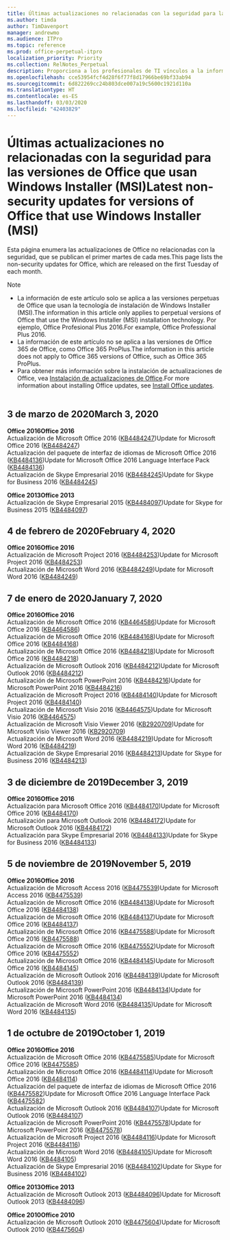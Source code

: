 ```yaml
---
title: Últimas actualizaciones no relacionadas con la seguridad para las versiones de Office que usan Windows Installer (MSI)
ms.author: timda
author: TimDavenport
manager: andrewmo
ms.audience: ITPro
ms.topic: reference
ms.prod: office-perpetual-itpro
localization_priority: Priority
ms.collection: RelNotes_Perpetual
description: Proporciona a los profesionales de TI vínculos a la información de las últimas actualizaciones no relacionadas con la seguridad de las versiones perpetuas de Office 2016, Office 2013 y Office 2010.
ms.openlocfilehash: cce53954fcf4d28f6f77f8d17966be69bf33ab94
ms.sourcegitcommit: 6d822269cc24b803dce007a19c5600c1921d110a
ms.translationtype: HT
ms.contentlocale: es-ES
ms.lasthandoff: 03/03/2020
ms.locfileid: "42403829"
---
```

# <a name="latest-non-security-updates-for-versions-of-office-that-use-windows-installer-msi"></a><span data-ttu-id="d78ea-103">Últimas actualizaciones no relacionadas con la seguridad para las versiones de Office que usan Windows Installer (MSI)</span><span class="sxs-lookup"><span data-stu-id="d78ea-103">Latest non-security updates for versions of Office that use Windows Installer (MSI)</span></span>

<span data-ttu-id="d78ea-104">Esta página enumera las actualizaciones de Office no relacionadas con la seguridad, que se publican el primer martes de cada mes.</span><span class="sxs-lookup"><span data-stu-id="d78ea-104">This page lists the non-security updates for Office, which are released on the first Tuesday of each month.</span></span>

> [!NOTE]
> - <span data-ttu-id="d78ea-105">La información de este artículo solo se aplica a las versiones perpetuas de Office que usan la tecnología de instalación de Windows Installer (MSI).</span><span class="sxs-lookup"><span data-stu-id="d78ea-105">The information in this article only applies to perpetual versions of Office that use the Windows Installer (MSI) installation technology.</span></span> <span data-ttu-id="d78ea-106">Por ejemplo, Office Profesional Plus 2016.</span><span class="sxs-lookup"><span data-stu-id="d78ea-106">For example, Office Professional Plus 2016.</span></span>
> - <span data-ttu-id="d78ea-107">La información de este artículo no se aplica a las versiones de Office 365 de Office, como Office 365 ProPlus.</span><span class="sxs-lookup"><span data-stu-id="d78ea-107">The information in this article does not apply to Office 365 versions of Office, such as Office 365 ProPlus.</span></span>
> - <span data-ttu-id="d78ea-108">Para obtener más información sobre la instalación de actualizaciones de Office, vea [Instalación de actualizaciones de Office](https://support.office.com/article/2ab296f3-7f03-43a2-8e50-46de917611c5).</span><span class="sxs-lookup"><span data-stu-id="d78ea-108">For more information about installing Office updates, see [Install Office updates](https://support.office.com/article/2ab296f3-7f03-43a2-8e50-46de917611c5).</span></span>
<br/><br/>

## <a name="march-3-2020"></a><span data-ttu-id="d78ea-109">3 de marzo de 2020</span><span class="sxs-lookup"><span data-stu-id="d78ea-109">March 3, 2020</span></span>

<span data-ttu-id="d78ea-110">**Office 2016**</span><span class="sxs-lookup"><span data-stu-id="d78ea-110">**Office 2016**</span></span><br/>
<span data-ttu-id="d78ea-111">Actualización de Microsoft Office 2016 ([KB4484247](https://support.microsoft.com/help/4484247))</span><span class="sxs-lookup"><span data-stu-id="d78ea-111">Update for Microsoft Office 2016 ([KB4484247](https://support.microsoft.com/help/4484247))</span></span><br/> <span data-ttu-id="d78ea-112">Actualización del paquete de interfaz de idiomas de Microsoft Office 2016 ([KB4484136](https://support.microsoft.com/help/4484136))</span><span class="sxs-lookup"><span data-stu-id="d78ea-112">Update for Microsoft Office 2016 Language Interface Pack ([KB4484136](https://support.microsoft.com/help/4484136))</span></span><br/>
<span data-ttu-id="d78ea-113">Actualización de Skype Empresarial 2016 ([KB4484245](https://support.microsoft.com/help/4484245))</span><span class="sxs-lookup"><span data-stu-id="d78ea-113">Update for Skype for Business 2016 ([KB4484245](https://support.microsoft.com/help/4484245))</span></span> <br/>

<span data-ttu-id="d78ea-114">**Office 2013**</span><span class="sxs-lookup"><span data-stu-id="d78ea-114">**Office 2013**</span></span><br/>
<span data-ttu-id="d78ea-115">Actualización de Skype Empresarial 2015 ([KB4484097](https://support.microsoft.com/help/4484097))</span><span class="sxs-lookup"><span data-stu-id="d78ea-115">Update for Skype for Business 2015 ([KB4484097](https://support.microsoft.com/help/4484097))</span></span><br/>


## <a name="february-4-2020"></a><span data-ttu-id="d78ea-116">4 de febrero de 2020</span><span class="sxs-lookup"><span data-stu-id="d78ea-116">February 4, 2020</span></span>

<span data-ttu-id="d78ea-117">**Office 2016**</span><span class="sxs-lookup"><span data-stu-id="d78ea-117">**Office 2016**</span></span><br/>
<span data-ttu-id="d78ea-118">Actualización de Microsoft Project 2016 ([KB4484253](https://support.microsoft.com/help/4484253))</span><span class="sxs-lookup"><span data-stu-id="d78ea-118">Update for Microsoft Project 2016 ([KB4484253](https://support.microsoft.com/help/4484253))</span></span> <br/>
<span data-ttu-id="d78ea-119">Actualización de Microsoft Word 2016 ([KB4484249](https://support.microsoft.com/help/4484249))</span><span class="sxs-lookup"><span data-stu-id="d78ea-119">Update for Microsoft Word 2016 ([KB4484249](https://support.microsoft.com/help/4484249))</span></span> <br/>

## <a name="january-7-2020"></a><span data-ttu-id="d78ea-120">7 de enero de 2020</span><span class="sxs-lookup"><span data-stu-id="d78ea-120">January 7, 2020</span></span>

<span data-ttu-id="d78ea-121">**Office 2016**</span><span class="sxs-lookup"><span data-stu-id="d78ea-121">**Office 2016**</span></span><br/>
<span data-ttu-id="d78ea-122">Actualización de Microsoft Office 2016 ([KB4464586](https://support.microsoft.com/help/4464586))</span><span class="sxs-lookup"><span data-stu-id="d78ea-122">Update for Microsoft Office 2016 ([KB4464586](https://support.microsoft.com/help/4464586))</span></span> <br/>
<span data-ttu-id="d78ea-123">Actualización de Microsoft Office 2016 ([KB4484168](https://support.microsoft.com/help/4484168))</span><span class="sxs-lookup"><span data-stu-id="d78ea-123">Update for Microsoft Office 2016 ([KB4484168](https://support.microsoft.com/help/4484168))</span></span> <br/>
<span data-ttu-id="d78ea-124">Actualización de Microsoft Office 2016 ([KB4484218](https://support.microsoft.com/help/4484218))</span><span class="sxs-lookup"><span data-stu-id="d78ea-124">Update for Microsoft Office 2016 ([KB4484218](https://support.microsoft.com/help/4484218))</span></span> <br/>
<span data-ttu-id="d78ea-125">Actualización de Microsoft Outlook 2016 ([KB4484212](https://support.microsoft.com/help/4484212))</span><span class="sxs-lookup"><span data-stu-id="d78ea-125">Update for Microsoft Outlook 2016 ([KB4484212](https://support.microsoft.com/help/4484212))</span></span> <br/>
<span data-ttu-id="d78ea-126">Actualización de Microsoft PowerPoint 2016 ([KB4484216](https://support.microsoft.com/help/4484216))</span><span class="sxs-lookup"><span data-stu-id="d78ea-126">Update for Microsoft PowerPoint 2016 ([KB4484216](https://support.microsoft.com/help/4484216))</span></span> <br/>
<span data-ttu-id="d78ea-127">Actualización de Microsoft Project 2016 ([KB4484140](https://support.microsoft.com/help/4484140))</span><span class="sxs-lookup"><span data-stu-id="d78ea-127">Update for Microsoft Project 2016 ([KB4484140](https://support.microsoft.com/help/4484140))</span></span> <br/>
<span data-ttu-id="d78ea-128">Actualización de Microsoft Visio 2016 ([KB4464575](https://support.microsoft.com/help/4464575))</span><span class="sxs-lookup"><span data-stu-id="d78ea-128">Update for Microsoft Visio 2016 ([KB4464575](https://support.microsoft.com/help/4464575))</span></span> <br/>
<span data-ttu-id="d78ea-129">Actualización de Microsoft Visio Viewer 2016 ([KB2920709](https://support.microsoft.com/help/2920709))</span><span class="sxs-lookup"><span data-stu-id="d78ea-129">Update for Microsoft Visio Viewer 2016 ([KB2920709](https://support.microsoft.com/help/2920709))</span></span> <br/>
<span data-ttu-id="d78ea-130">Actualización de Microsoft Word 2016 ([KB4484219](https://support.microsoft.com/help/4484219))</span><span class="sxs-lookup"><span data-stu-id="d78ea-130">Update for Microsoft Word 2016 ([KB4484219](https://support.microsoft.com/help/4484219))</span></span> <br/>
<span data-ttu-id="d78ea-131">Actualización de Skype Empresarial 2016 ([KB4484213](https://support.microsoft.com/help/4484213))</span><span class="sxs-lookup"><span data-stu-id="d78ea-131">Update for Skype for Business 2016 ([KB4484213](https://support.microsoft.com/help/4484213))</span></span> <br/>


## <a name="december-3-2019"></a><span data-ttu-id="d78ea-132">3 de diciembre de 2019</span><span class="sxs-lookup"><span data-stu-id="d78ea-132">December 3, 2019</span></span>

<span data-ttu-id="d78ea-133">**Office 2016**</span><span class="sxs-lookup"><span data-stu-id="d78ea-133">**Office 2016**</span></span><br/>
<span data-ttu-id="d78ea-134">Actualización para Microsoft Office 2016 ([KB4484170](https://support.microsoft.com/help/4484170))</span><span class="sxs-lookup"><span data-stu-id="d78ea-134">Update for Microsoft Office 2016 ([KB4484170](https://support.microsoft.com/help/4484170))</span></span> <br/>
<span data-ttu-id="d78ea-135">Actualización para Microsoft Outlook 2016 ([KB4484172](https://support.microsoft.com/help/4484172))</span><span class="sxs-lookup"><span data-stu-id="d78ea-135">Update for Microsoft Outlook 2016 ([KB4484172](https://support.microsoft.com/help/4484172))</span></span> <br/>
<span data-ttu-id="d78ea-136">Actualización para Skype Empresarial 2016 ([KB4484133](https://support.microsoft.com/help/4484133))</span><span class="sxs-lookup"><span data-stu-id="d78ea-136">Update for Skype for Business 2016 ([KB4484133](https://support.microsoft.com/help/4484133))</span></span> <br/>

## <a name="november-5-2019"></a><span data-ttu-id="d78ea-137">5 de noviembre de 2019</span><span class="sxs-lookup"><span data-stu-id="d78ea-137">November 5, 2019</span></span>

<span data-ttu-id="d78ea-138">**Office 2016**</span><span class="sxs-lookup"><span data-stu-id="d78ea-138">**Office 2016**</span></span><br/>
<span data-ttu-id="d78ea-139">Actualización de Microsoft Access 2016 ([KB4475539](https://support.microsoft.com/help/4475539))</span><span class="sxs-lookup"><span data-stu-id="d78ea-139">Update for Microsoft Access 2016 ([KB4475539](https://support.microsoft.com/help/4475539))</span></span> <br/>
<span data-ttu-id="d78ea-140">Actualización de Microsoft Office 2016 ([KB4484138](https://support.microsoft.com/help/4484138))</span><span class="sxs-lookup"><span data-stu-id="d78ea-140">Update for Microsoft Office 2016 ([KB4484138](https://support.microsoft.com/help/4484138))</span></span> <br/>
<span data-ttu-id="d78ea-141">Actualización de Microsoft Office 2016 ([KB4484137](https://support.microsoft.com/help/4484137))</span><span class="sxs-lookup"><span data-stu-id="d78ea-141">Update for Microsoft Office 2016 ([KB4484137](https://support.microsoft.com/help/4484137))</span></span> <br/>
<span data-ttu-id="d78ea-142">Actualización de Microsoft Office 2016 ([KB4475588](https://support.microsoft.com/help/4475588))</span><span class="sxs-lookup"><span data-stu-id="d78ea-142">Update for Microsoft Office 2016 ([KB4475588](https://support.microsoft.com/help/4475588))</span></span> <br/>
<span data-ttu-id="d78ea-143">Actualización de Microsoft Office 2016 ([KB4475552](https://support.microsoft.com/help/4475552))</span><span class="sxs-lookup"><span data-stu-id="d78ea-143">Update for Microsoft Office 2016 ([KB4475552](https://support.microsoft.com/help/4475552))</span></span> <br/>
<span data-ttu-id="d78ea-144">Actualización de Microsoft Office 2016 ([KB4484145](https://support.microsoft.com/help/4484145))</span><span class="sxs-lookup"><span data-stu-id="d78ea-144">Update for Microsoft Office 2016 ([KB4484145](https://support.microsoft.com/help/4484145))</span></span> <br/>
<span data-ttu-id="d78ea-145">Actualización de Microsoft Outlook 2016 ([KB4484139](https://support.microsoft.com/help/4484139))</span><span class="sxs-lookup"><span data-stu-id="d78ea-145">Update for Microsoft Outlook 2016 ([KB4484139](https://support.microsoft.com/help/4484139))</span></span> <br/>
<span data-ttu-id="d78ea-146">Actualización de Microsoft PowerPoint 2016 ([KB4484134](https://support.microsoft.com/help/4484134))</span><span class="sxs-lookup"><span data-stu-id="d78ea-146">Update for Microsoft PowerPoint 2016 ([KB4484134](https://support.microsoft.com/help/4484134))</span></span> <br/>
<span data-ttu-id="d78ea-147">Actualización de Microsoft Word 2016 ([KB4484135](https://support.microsoft.com/help/4484135))</span><span class="sxs-lookup"><span data-stu-id="d78ea-147">Update for Microsoft Word 2016 ([KB4484135](https://support.microsoft.com/help/4484135))</span></span> <br/>

## <a name="october-1-2019"></a><span data-ttu-id="d78ea-148">1 de octubre de 2019</span><span class="sxs-lookup"><span data-stu-id="d78ea-148">October 1, 2019</span></span>

<span data-ttu-id="d78ea-149">**Office 2016**</span><span class="sxs-lookup"><span data-stu-id="d78ea-149">**Office 2016**</span></span><br/>
<span data-ttu-id="d78ea-150">Actualización de Microsoft Office 2016 ([KB4475585](https://support.microsoft.com/help/4475585))</span><span class="sxs-lookup"><span data-stu-id="d78ea-150">Update for Microsoft Office 2016 ([KB4475585](https://support.microsoft.com/help/4475585))</span></span> <br/> <span data-ttu-id="d78ea-151">Actualización de Microsoft Office 2016 ([KB4484114](https://support.microsoft.com/help/4484114))</span><span class="sxs-lookup"><span data-stu-id="d78ea-151">Update for Microsoft Office 2016 ([KB4484114](https://support.microsoft.com/help/4484114))</span></span> <br/>
<span data-ttu-id="d78ea-152">Actualización del paquete de interfaz de idiomas de Microsoft Office 2016 ([KB4475582](https://support.microsoft.com/help/4475582))</span><span class="sxs-lookup"><span data-stu-id="d78ea-152">Update for Microsoft Office 2016 Language Interface Pack ([KB4475582](https://support.microsoft.com/help/4475582))</span></span><br/>
<span data-ttu-id="d78ea-153">Actualización de Microsoft Outlook 2016 ([KB4484107](https://support.microsoft.com/help/4484107))</span><span class="sxs-lookup"><span data-stu-id="d78ea-153">Update for Microsoft Outlook 2016 ([KB4484107](https://support.microsoft.com/help/4484107))</span></span> <br/>
<span data-ttu-id="d78ea-154">Actualización de Microsoft PowerPoint 2016 ([KB4475578](https://support.microsoft.com/help/4475578))</span><span class="sxs-lookup"><span data-stu-id="d78ea-154">Update for Microsoft PowerPoint 2016 ([KB4475578](https://support.microsoft.com/help/4475578))</span></span> <br/>
<span data-ttu-id="d78ea-155">Actualización de Microsoft Project 2016 ([KB4484116](https://support.microsoft.com/help/4484116))</span><span class="sxs-lookup"><span data-stu-id="d78ea-155">Update for Microsoft Project 2016 ([KB4484116](https://support.microsoft.com/help/4484116))</span></span> <br/>
<span data-ttu-id="d78ea-156">Actualización de Microsoft Word 2016 ([KB4484105](https://support.microsoft.com/help/4484105))</span><span class="sxs-lookup"><span data-stu-id="d78ea-156">Update for Microsoft Word 2016 ([KB4484105](https://support.microsoft.com/help/4484105))</span></span> <br/>
<span data-ttu-id="d78ea-157">Actualización de Skype Empresarial 2016 ([KB4484102](https://support.microsoft.com/help/4484102))</span><span class="sxs-lookup"><span data-stu-id="d78ea-157">Update for Skype for Business 2016 ([KB4484102](https://support.microsoft.com/help/4484102))</span></span> <br/>

<span data-ttu-id="d78ea-158">**Office 2013**</span><span class="sxs-lookup"><span data-stu-id="d78ea-158">**Office 2013**</span></span><br/>
<span data-ttu-id="d78ea-159">Actualización de Microsoft Outlook 2013 ([KB4484096](https://support.microsoft.com/help/4484096))</span><span class="sxs-lookup"><span data-stu-id="d78ea-159">Update for Microsoft Outlook 2013 ([KB4484096](https://support.microsoft.com/help/4484096))</span></span><br/>

<span data-ttu-id="d78ea-160">**Office 2010**</span><span class="sxs-lookup"><span data-stu-id="d78ea-160">**Office 2010**</span></span><br/>
<span data-ttu-id="d78ea-161">Actualización de Microsoft Outlook 2010 ([KB4475604](https://support.microsoft.com/help/4475604))</span><span class="sxs-lookup"><span data-stu-id="d78ea-161">Update for Microsoft Outlook 2010 ([KB4475604](https://support.microsoft.com/help/4475604))</span></span><br/><br/>

